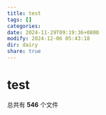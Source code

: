 ```yaml
---
title: test
tags: []
categories: 
date: 2024-11-29T09:19:36+0800
modify: 2024-12-06 05:43:18
dir: dairy
share: true
---
```



# test

<p><span><p dir="auto">总共有 <strong>546</strong> 个文件</p></span></p>
